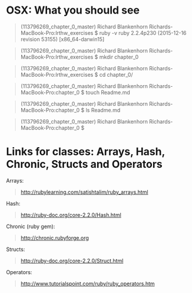 # OSX: What you should see

> (113796269_chapter_0_master) Richard Blankenhorn
> Richards-MacBook-Pro:lrthw_exercises $ ruby -v
> ruby 2.2.4p230 (2015-12-16 revision 53155) [x86_64-darwin15]

> (113796269_chapter_0_master) Richard Blankenhorn
> Richards-MacBook-Pro:lrthw_exercises $ mkdir chapter_0

> (113796269_chapter_0_master) Richard Blankenhorn
> Richards-MacBook-Pro:lrthw_exercises $ cd chapter_0/

> (113796269_chapter_0_master) Richard Blankenhorn
> Richards-MacBook-Pro:chapter_0 $ touch Readme.md

> (113796269_chapter_0_master) Richard Blankenhorn
> Richards-MacBook-Pro:chapter_0 $ ls
> Readme.md

> (113796269_chapter_0_master) Richard Blankenhorn
> Richards-MacBook-Pro:chapter_0 $

# Links for classes: Arrays, Hash, Chronic, Structs and Operators

Arrays:

> http://rubylearning.com/satishtalim/ruby_arrays.html

Hash:

> http://ruby-doc.org/core-2.2.0/Hash.html

Chronic (ruby gem):

> http://chronic.rubyforge.org

Structs:

> http://ruby-doc.org/core-2.2.0/Struct.html

Operators:

> http://www.tutorialspoint.com/ruby/ruby_operators.htm
